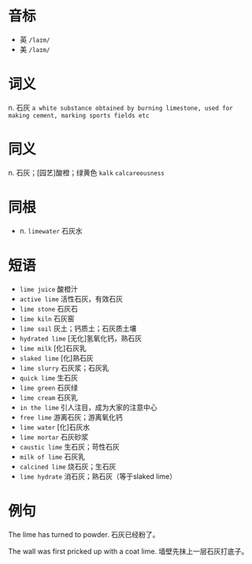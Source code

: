 # 音标

- 英 `/laɪm/`
- 美 `/laɪm/`

# 词义

n. 石灰
`a white substance obtained by burning limestone, used for making cement, marking sports fields etc`

# 同义

n. 石灰；[园艺]酸橙；绿黄色
`kalk` `calcareousness`

# 同根

- n. `limewater` 石灰水

# 短语

- `lime juice` 酸橙汁
- `active lime` 活性石灰，有效石灰
- `lime stone` 石灰石
- `lime kiln` 石灰窑
- `lime soil` 灰土；钙质土；石灰质土壤
- `hydrated lime` [无化]氢氧化钙，熟石灰
- `lime milk` [化]石灰乳
- `slaked lime` [化]熟石灰
- `lime slurry` 石灰浆；石灰乳
- `quick lime` 生石灰
- `lime green` 石灰绿
- `lime cream` 石灰乳
- `in the lime` 引人注目，成为大家的注意中心
- `free lime` 游离石灰；游离氧化钙
- `lime water` [化]石灰水
- `lime mortar` 石灰砂浆
- `caustic lime` 生石灰；苛性石灰
- `milk of lime` 石灰乳
- `calcined lime` 烧石灰；生石灰
- `lime hydrate` 消石灰；熟石灰（等于slaked lime）

# 例句

The lime has turned to powder.
石灰已经粉了。

The wall was first pricked up with a coat lime.
墙壁先抹上一层石灰打底子。


